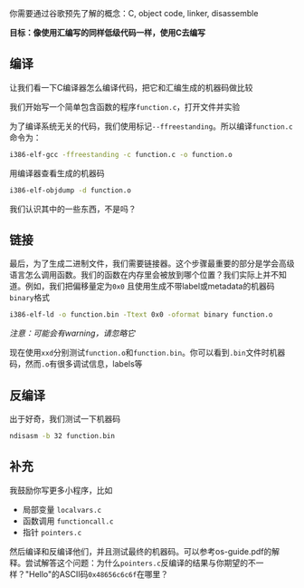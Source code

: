 你需要通过谷歌预先了解的概念：C, object code, linker, disassemble

**目标：像使用汇编写的同样低级代码一样，使用C去编写**

## 编译

让我们看一下C编译器怎么编译代码，把它和汇编生成的机器码做比较

我们开始写一个简单包含函数的程序`function.c`，打开文件并实验

为了编译系统无关的代码，我们使用标记`--ffreestanding`。所以编译`function.c`命令为：

```bash
i386-elf-gcc -ffreestanding -c function.c -o function.o
```

用编译器查看生成的机器码

```bash
i386-elf-objdump -d function.o
```

我们认识其中的一些东西，不是吗？

## 链接

最后，为了生成二进制文件，我们需要链接器。这个步骤最重要的部分是学会高级语言怎么调用函数。我们的函数在内存里会被放到哪个位置？我们实际上并不知道。例如，我们把偏移量定为`0x0` 且使用生成不带label或metadata的机器码`binary`格式

```bash
i386-elf-ld -o function.bin -Ttext 0x0 -oformat binary function.o
```

*注意：可能会有warning，请忽略它*

现在使用`xxd`分别测试`function.o`和`function.bin`。你可以看到`.bin`文件时机器码，然而`.o`有很多调试信息，labels等

## 反编译

出于好奇，我们测试一下机器码

```bash
ndisasm -b 32 function.bin
```

## 补充

我鼓励你写更多小程序，比如

- 局部变量 `localvars.c`
- 函数调用 `functioncall.c`
- 指针 `pointers.c`

然后编译和反编译他们，并且测试最终的机器码。可以参考os-guide.pdf的解释。尝试解答这个问题：为什么`pointers.c`反编译的结果与你期望的不一样？"Hello"的ASCII码`0x48656c6c6f`在哪里？